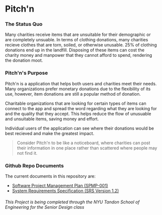 # Pitch'n

### The Status Quo
Many charities receive items that are unsuitable for their demographic or
are completely unsuable. In terms of clothing donations, many charities 
recieve clothes that are torn, soiled, or otherwise unusable. 25% of clothing 
donations end up in the landfill. Disposing of these items can cost the charity money
and manpower that they cannot afford to spend, rendering the donation moot. 

### Pitch'n's Purpose

Pitch'n is a application that helps both users and charities meet their needs.
Many organizations prefer monetary donations due to the flexibility of its use, 
however, item donations are still a popular method of donation.

Charitable organizations that are looking for certain types of items can connect to the
app and spread the word regarding what they are looking for and the quality that they 
accept. This helps reduce the flow of unusuable and unsuitable items, saving money and effort.

Individual users of the application can see where their donations would be best recieved
and make the greatest impact. 

> Consider Pitch'n to be like a noticeboard, where charities can post their information in
> one place rather than scattered where people may not find it.

### Github Repo Documents

The current documents in this repository are:
* [Software Project Management Plan (SPMP-001)](https://github.com/csongbird/Pitch-n/blob/main/Project%20Documents/Pitch_n-SPMP-001.pdf)
* [System Requirements Specification (SRS Version 1.2)](https://github.com/csongbird/Pitch-n/blob/main/Project%20Documents/Pitch_n-SRS-Analysis.pdf)


###### _This Project is being completed through the NYU Tandon School of Engineering for the Senior Design class_
